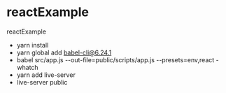 # reactExample
reactExample


- yarn install
- yarn global add babel-cli@6.24.1
- babel src/app.js --out-file=public/scripts/app.js --presets=env,react -whatch
- yarn add live-server
- live-server public
